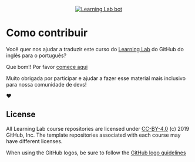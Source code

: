 <p align="center"><a href="https://lab.github.com/"><img alt="Learning Lab bot" src="https://user-images.githubusercontent.com/16547949/62085817-83232580-b22a-11e9-8693-7c54205b04e5.png"></a></p>

# Como contribuir

Você quer nos ajudar a traduzir este curso do [Learning Lab](https://lab.github.com/) do GitHub do inglês para o português? 

Que bom!! Por favor [comece aqui](https://github.com/brasilidade/communicating-using-markdown/issues/1)


Muito obrigada por participar e ajudar a fazer esse material mais inclusivo para nossa comunidade de devs! 

❤️ 

## License

All Learning Lab course repositories are licensed under [CC-BY-4.0](../LICENSE) (c) 2019 GitHub, Inc. The template repositories associated with each course may have different licenses.

When using the GitHub logos, be sure to follow the [GitHub logo guidelines](https://github.com/logos)
